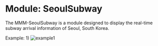 # Module: SeoulSubway
The MMM-SeoulSubway is a module designed to display the real-time subway arrival information of Seoul, South Korea.

Example:
1) 
![example1](https://user-images.githubusercontent.com/97887583/163681408-4ddb23ca-02ed-4535-8052-0a0e94e7bcd8.PNG)

